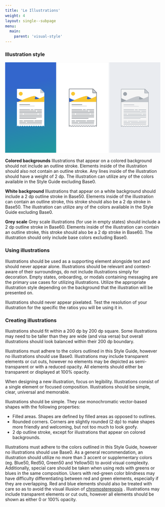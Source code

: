 ```yaml
---
title: 'Le Illustrations'
weight: 4
layout: single--subpage
menu:
  main:
    parent: 'visual-style'
---
```


### Illustration style

![Sample of illustrations](illustrations-sample.png)

**Colored backgrounds**
Illustrations that appear on a colored background should not include an outline stroke. Elements inside of the illustration should also not contain an outline stroke. Any lines inside of the illustration should have a weight of 2 dp. The illustration can utilize any of the colors available in the Style Guide excluding Base0.

**White background**
Illustrations that appear on a white background should include a 2 dp outline stroke in Base50. Elements inside of the illustration can contain an outline stroke, this stroke should also be a 2 dp stroke in Base50. The illustration can utilize any of the colors available in the Style Guide excluding Base0.

**Grey scale**
Grey scale illustrations (for use in empty states) should include a 2 dp outline stroke in Base60. Elements inside of the illustration can contain an outline stroke, this stroke should also be a 2 dp stroke in Base60. The illustration should only include base colors excluding Base0.

### Using illustrations

Illustrations should be used as a supporting element alongside text and should never appear alone. Illustrations should be relevant and context-aware of their surroundings, do not include illustrations simply for decoration. Empty states, onboarding, or modals containing messaging are the primary use cases for utilizing illustrations. Utilize the appropriate illustration style depending on the background that the illustration will be presented on.

Illustrations should never appear pixelated. Test the resolution of your illustration for the specific the ratios you will be using it in.

### Creating illustrations

Illustrations should fit within a 200 dp by 200 dp square. Some illustrations may need to be taller than they are wide (and visa versa) but overall illustrations should look balanced within their 200 dp boundary.

Illustrations must adhere to the colors outlined in this Style Guide, however no illustrations should use Base0. Illustrations may include transparent elements or cut outs, however no elements may be depicted as semi-transparent or with a reduced opacity. All elements should either be transparent or displayed at 100% opacity.

When designing a new illustration, focus on legibility. Illustrations consist of a single element or focused composition. Illustrations should be simple, clear, universal and memorable.

Illustrations should be simple. They use monochromatic vector-based shapes with the following properties:

*   Filled areas. Shapes are defined by filled areas as opposed to outlines.
*   Rounded corners. Corners are slightly rounded (2 dp) to make shapes more friendly and welcoming, but not too much to look goofy.
*   2 dp outline stroke, except for illustrations that appear on colored backgrounds.

Illustrations must adhere to the colors outlined in this Style Guide, however no illustrations should use Base0. As a general recommendation, an illustration should utilize no more than 3 accent or supplementary colors (eg. Blue50, Red50, Green50 and Yellow50) to avoid visual complexity. Additionally, special care should be taken when using reds with greens or blues in the same composition. Users with red-green color blindness may have difficulty differentiating between red and green elements, especially if they are overlapping. Red and blue elements should also be treated with care so as to avoid the visual illusion of [chromostereopsis](https://en.wikipedia.org/wiki/Chromostereopsis) . Illustrations may include transparent elements or cut outs, however all elements should be shown as either 0 or 100% opacity.
